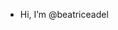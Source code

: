 - Hi, I’m @beatriceadel


<!---
beatriceadel/beatriceadel is a ✨ special ✨ repository because its `README.md` (this file) appears on your GitHub profile.
You can click the Preview link to take a look at your changes.
--->
